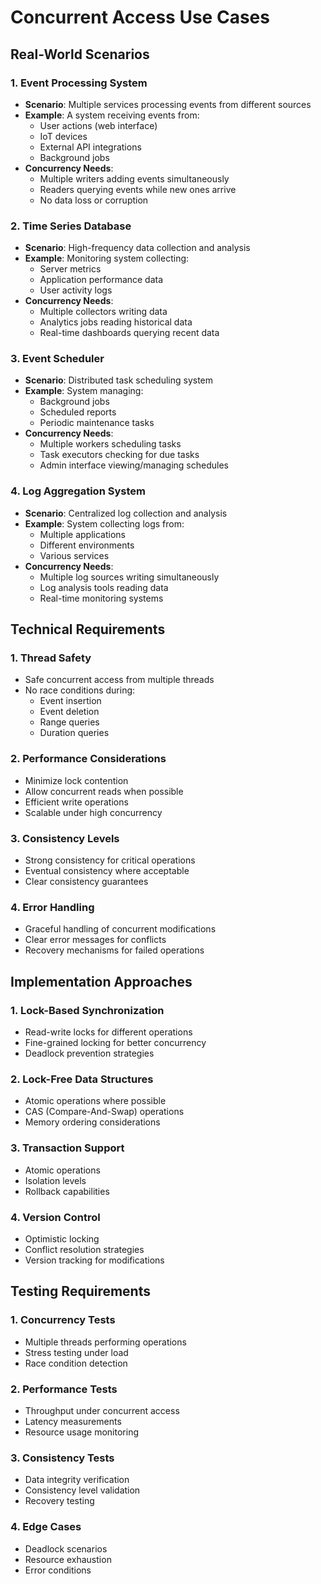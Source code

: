 # Concurrent Access Use Cases

## Real-World Scenarios

### 1. Event Processing System
- **Scenario**: Multiple services processing events from different sources
- **Example**: A system receiving events from:
  - User actions (web interface)
  - IoT devices
  - External API integrations
  - Background jobs
- **Concurrency Needs**:
  - Multiple writers adding events simultaneously
  - Readers querying events while new ones arrive
  - No data loss or corruption

### 2. Time Series Database
- **Scenario**: High-frequency data collection and analysis
- **Example**: Monitoring system collecting:
  - Server metrics
  - Application performance data
  - User activity logs
- **Concurrency Needs**:
  - Multiple collectors writing data
  - Analytics jobs reading historical data
  - Real-time dashboards querying recent data

### 3. Event Scheduler
- **Scenario**: Distributed task scheduling system
- **Example**: System managing:
  - Background jobs
  - Scheduled reports
  - Periodic maintenance tasks
- **Concurrency Needs**:
  - Multiple workers scheduling tasks
  - Task executors checking for due tasks
  - Admin interface viewing/managing schedules

### 4. Log Aggregation System
- **Scenario**: Centralized log collection and analysis
- **Example**: System collecting logs from:
  - Multiple applications
  - Different environments
  - Various services
- **Concurrency Needs**:
  - Multiple log sources writing simultaneously
  - Log analysis tools reading data
  - Real-time monitoring systems

## Technical Requirements

### 1. Thread Safety
- Safe concurrent access from multiple threads
- No race conditions during:
  - Event insertion
  - Event deletion
  - Range queries
  - Duration queries

### 2. Performance Considerations
- Minimize lock contention
- Allow concurrent reads when possible
- Efficient write operations
- Scalable under high concurrency

### 3. Consistency Levels
- Strong consistency for critical operations
- Eventual consistency where acceptable
- Clear consistency guarantees

### 4. Error Handling
- Graceful handling of concurrent modifications
- Clear error messages for conflicts
- Recovery mechanisms for failed operations

## Implementation Approaches

### 1. Lock-Based Synchronization
- Read-write locks for different operations
- Fine-grained locking for better concurrency
- Deadlock prevention strategies

### 2. Lock-Free Data Structures
- Atomic operations where possible
- CAS (Compare-And-Swap) operations
- Memory ordering considerations

### 3. Transaction Support
- Atomic operations
- Isolation levels
- Rollback capabilities

### 4. Version Control
- Optimistic locking
- Conflict resolution strategies
- Version tracking for modifications

## Testing Requirements

### 1. Concurrency Tests
- Multiple threads performing operations
- Stress testing under load
- Race condition detection

### 2. Performance Tests
- Throughput under concurrent access
- Latency measurements
- Resource usage monitoring

### 3. Consistency Tests
- Data integrity verification
- Consistency level validation
- Recovery testing

### 4. Edge Cases
- Deadlock scenarios
- Resource exhaustion
- Error conditions 